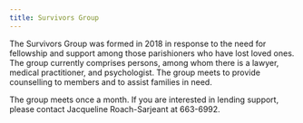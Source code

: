 ```yaml
---
title: Survivors Group
---
```

The Survivors Group was formed in 2018 in response to the need for fellowship and support among those parishioners who have lost loved ones. The group currently comprises persons, among whom there is a lawyer, medical practitioner, and psychologist. The group meets to provide counselling to members and to assist families in need. 

The group meets once a month.  If you are interested in lending support, please contact Jacqueline Roach-Sarjeant at 663-6992.
